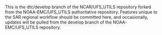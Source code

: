 This is the dtc/develop branch of the NCAR/UFS\_UTILS repository forked from the NOAA-EMC/UFS\_UTILS 
authoritative repository.  Features unique to the SAR regional workflow should be committed here, and
occasionally, updates will be pulled from the develop branch of the NOAA-EMC/UFS\_UTILS repository.
